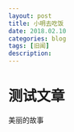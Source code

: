 ```yaml
---
layout: post
title: 小明去吃饭
date: 2018.02.10
categories: blog
tags: [旧闻]
description: 
---
```


# 测试文章

美丽的故事